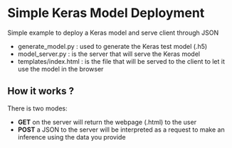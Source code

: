 # Simple Keras Model Deployment
Simple example to deploy a Keras model and serve client through JSON

- generate_model.py : used to generate the Keras test model (.h5)
- model_server.py : is the server that will serve the Keras model
- templates/index.html : is the file that will be served to the client to let it use the model in the browser

## How it works ? 
There is two modes:
- **GET** on the server will return the webpage (.html) to the user
- **POST** a JSON to the server will be interpreted as a request to make an inference using the data you provide

